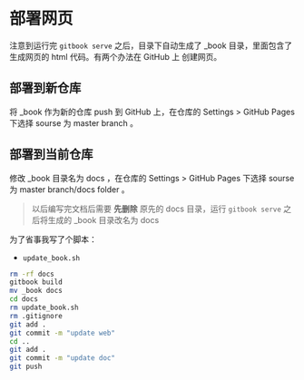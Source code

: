 # 部署网页

注意到运行完 `gitbook serve` 之后，目录下自动生成了 \_book 目录，里面包含了生成网页的 html 代码。有两个办法在 GitHub 上 创建网页。

## 部署到新仓库

将 \_book 作为新的仓库 push 到 GitHub 上，在仓库的 Settings > GitHub Pages 下选择 sourse 为 master branch 。

## 部署到当前仓库

修改 \_book 目录名为 docs ，在仓库的 Settings > GitHub Pages 下选择 sourse 为 master branch/docs folder 。

> 以后编写完文档后需要 **先删除** 原先的 docs 目录，运行 `gitbook serve` 之后将生成的 \_book 目录改名为 docs

为了省事我写了个脚本：

- `update_book.sh`

```sh
rm -rf docs
gitbook build
mv _book docs
cd docs
rm update_book.sh
rm .gitignore
git add .
git commit -m "update web"
cd ..
git add .
git commit -m "update doc"
git push
```
